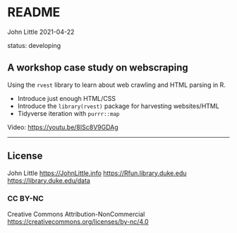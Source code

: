README
================
John Little
2021-04-22

<!-- README.md is generated from README.Rmd. Please edit that file -->

status: developing

## A workshop case study on webscraping

<!-- badges: start -->
<!-- badges: end -->

Using the `rvest` library to learn about web crawling and HTML parsing
in R.

-   Introduce just enough HTML/CSS
-   Introduce the `library(rvest)` package for harvesting websites/HTML
-   Tidyverse iteration with `purrr::map`

Video: <https://youtu.be/8ISc8V9GDAg>

------------------------------------------------------------------------

## License

John Little <https://JohnLittle.info> <https://Rfun.library.duke.edu>
<https://library.duke.edu/data>

### CC BY-NC

Creative Commons Attribution-NonCommercial
<https://creativecommons.org/licenses/by-nc/4.0>
